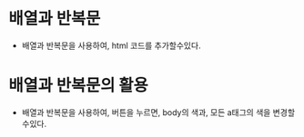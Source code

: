 # 배열과 반복문

+ 배열과 반복문을 사용하여, html 코드를 추가할수있다.


# 배열과 반복문의 활용

+ 배열과 반복문을 사용하여, 버튼을 누르면, body의 색과, 모든 a태그의 색을 변경할수있다.